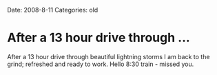 Date: 2008-8-11
Categories: old

# After a 13 hour drive through ...

After a 13 hour drive through beautiful lightning storms I am back to the grind; refreshed and ready to work. Hello 8:30 train - missed you.
